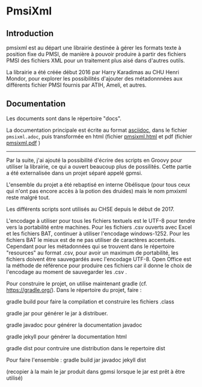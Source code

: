 <!--:encoding=UTF-8:-->
# PmsiXml

## Introduction
pmsixml est au départ une librairie destinée à gérer les formats texte
à position fixe du PMSI, de manière à pouvoir produire à partir des fichiers
PMSI des fichiers XML pour un traitement plus aisé dans d'autres outils.

La librairie a été créée début 2016 par Harry Karadimas au CHU Henri Mondor,
pour explorer les possibilités d'ajouter des métadonnnées aux différents
fichier PMSI fournis par ATIH, Ameli, et autres.

## Documentation
Les documents sont dans le répertoire "docs".

La documentation principale est écrite au format [asciidoc](https://asciidoctor.org/), dans le fichier `pmsixml.adoc`,
puis transformée en html (fichier [pmsixml.html](https://htmlpreview.github.io/?https://github.com/hkara2/pmsixml/blob/master/src/doc/asciidoc/pmsixml.html ) 
et pdf (fichier [pmsixml.pdf](docs/pmsixml.pdf) )

<hr>


Par la suite, j'ai ajouté la possibilité d'écrire des scripts en Groovy pour
utiliser la librairie, ce qui a ouvert beaucoup plus de possilités. Cette
partie a été externalisée dans un projet séparé appelé gpmsi.

L'ensemble du projet a été rebaptisé en interne Obélisque (pour tous ceux qui 
n'ont pas encore accès à la potion des druides) mais le nom pmxixml reste
malgré tout.

Les différents scripts sont utilisés au CHSE depuis le début de 2017.

L'encodage à utiliser pour tous les fichiers textuels est le UTF-8 pour tendre
vers la portabilité entre machines. Pour les fichiers .csv ouverts avec Excel
et les fichiers BAT, continuer à utiliser l'encodage windows-1252.
Pour les fichiers BAT le mieux est de ne pas utiliser de caractères accentués.
Cependant pour les métadonnées qui se trouvent dans le répertoire "resources" 
au format .csv, pour avoir un maximum de portabilité, les fichiers doivent être
sauvegardés avec l'encodage UTF-8. Open Office est la méthode de référence pour
produire ces fichiers car il donne le choix de l'encodage au moment de
sauvegarder les .csv .

Pour construire le projet, on utilise maintenant gradle (cf. https://gradle.org/).
Dans le répertoire du projet, faire :

gradle build
pour faire la compilation et construire les fichiers .class

gradle jar
pour générer le jar à distribuer.

gradle javadoc
pour générer la documentation javadoc

gradle jekyll
pour générer la documentation html

gradle dist
pour contruire une distribution dans le repertoire dist

Pour faire l'ensemble :
gradle build jar javadoc jekyll dist

(recopier à la main le jar produit dans gpmsi lorsque le jar est prêt à
être utilisé)

